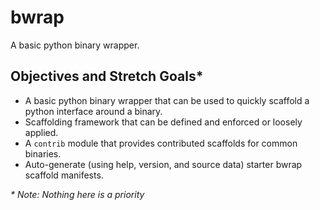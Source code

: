 # bwrap

A basic python binary wrapper.

## Objectives and Stretch Goals*

- A basic python binary wrapper that can be used to quickly scaffold a python interface around a binary.
- Scaffolding framework that can be defined and enforced or loosely applied.
- A `contrib` module that provides contributed scaffolds for common binaries.
- Auto-generate (using help, version, and source data) starter bwrap scaffold manifests.

_* Note: Nothing here is a priority_
